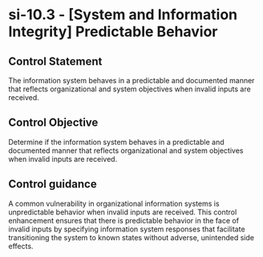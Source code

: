 # si-10.3 - \[System and Information Integrity\] Predictable Behavior

## Control Statement

The information system behaves in a predictable and documented manner that reflects organizational and system objectives when invalid inputs are received.

## Control Objective

Determine if the information system behaves in a predictable and documented manner that reflects organizational and system objectives when invalid inputs are received.

## Control guidance

A common vulnerability in organizational information systems is unpredictable behavior when invalid inputs are received. This control enhancement ensures that there is predictable behavior in the face of invalid inputs by specifying information system responses that facilitate transitioning the system to known states without adverse, unintended side effects.
